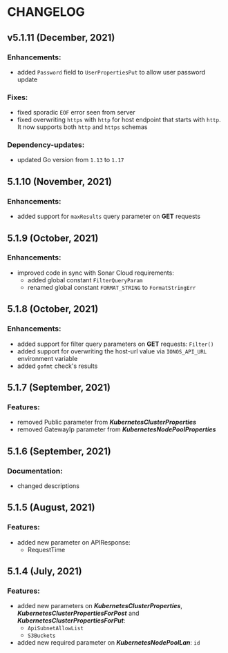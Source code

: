 # CHANGELOG

## v5.1.11 (December, 2021)

### Enhancements:

* added `Password` field to `UserPropertiesPut` to allow user password update

### Fixes:

* fixed sporadic `EOF` error seen from server
* fixed overwriting `https` with `http` for host endpoint that starts with `http`. It now supports both `http` and `https` schemas

### Dependency-updates:

* updated Go version from `1.13` to `1.17`

## 5.1.10 (November, 2021)

### Enhancements:

* added support for `maxResults` query parameter on **GET** requests

## 5.1.9 (October, 2021)

### Enhancements:

* improved code in sync with Sonar Cloud requirements:
  * added global constant `FilterQueryParam`
  * renamed global constant `FORMAT_STRING` to `FormatStringErr`

## 5.1.8 (October, 2021)

### Enhancements:

* added support for filter query parameters on **GET** requests: `Filter()`
* added support for overwriting the host-url value via `IONOS_API_URL` environment variable
* added `gofmt` check's results

## 5.1.7 (September, 2021)

### Features:

* removed Public parameter from **_KubernetesClusterProperties_**
* removed GatewayIp parameter from **_KubernetesNodePoolProperties_**
    
## 5.1.6 (September, 2021)

### Documentation:

* changed descriptions
    
## 5.1.5 (August, 2021)

### Features:

* added new parameter on APIResponse:
    * RequestTime
    
## 5.1.4 (July, 2021)

### Features:

* added new parameters on **_KubernetesClusterProperties_**, **_KubernetesClusterPropertiesForPost_** and **_KubernetesClusterPropertiesForPut_**:
    * `ApiSubnetAllowList`
    * `S3Buckets`
* added new required parameter on **_KubernetesNodePoolLan_**: `id`